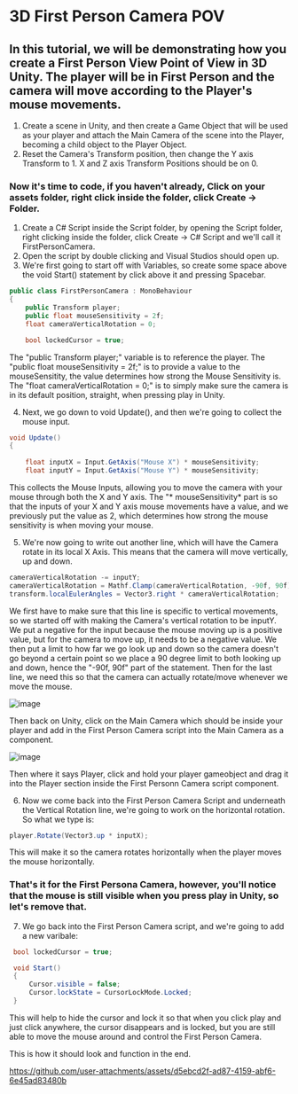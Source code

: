 # 3D First Person Camera POV 
## In this tutorial, we will be demonstrating how you create a First Person View Point of View in 3D Unity. The player will be in First Person and the camera will move according to the Player's mouse movements.

1. Create a scene in Unity, and then create a Game Object that will be used as your player and attach the Main Camera of the scene into the Player, becoming a child object to the Player Object.
2. Reset the Camera's Transform position, then change the Y axis Transform to 1. X and Z axis Transform Positions should be on 0.

### Now it's time to code, if you haven't already, Click on your assets folder, right click inside the folder, click Create -> Folder.

1. Create a C# Script inside the Script folder, by opening the Script folder, right clicking inside the folder, click Create -> C# Script and we'll call it FirstPersonCamera.
2. Open the script by double clicking and Visual Studios should open up.
3. We're first going to start off with Variables, so create some space above the void Start() statement by click above it and pressing Spacebar.
```.cs
public class FirstPersonCamera : MonoBehaviour
{
    public Transform player;
    public float mouseSensitivity = 2f;
    float cameraVerticalRotation = 0;

    bool lockedCursor = true;
```
The "public Transform player;" variable is to reference the player.
The "public float mouseSensitivity = 2f;" is to provide a value to the mouseSensitity, the value determines how strong the Mouse Sensitivity is.
The "float cameraVerticalRotation = 0;" is to simply make sure the camera is in its default position, straight, when pressing play in Unity.

4. Next, we go down to void Update(), and then we're going to collect the mouse input. 
```.cs
void Update()
{
  
    float inputX = Input.GetAxis("Mouse X") * mouseSensitivity;
    float inputY = Input.GetAxis("Mouse Y") * mouseSensitivity;
```
This collects the Mouse Inputs, allowing you to move the camera with your mouse through both the X and Y axis. 
The "* mouseSensitivity* part is so that the inputs of your X and Y axis mouse movements have a value, and we previously put the value as 2, which determines how strong the mouse sensitivity is when moving your mouse.

5. We're now going to write out another line, which will have the Camera rotate in its local X Axis. This means that the camera will move vertically, up and down.
```.cs
cameraVerticalRotation -= inputY;
cameraVerticalRotation = Mathf.Clamp(cameraVerticalRotation, -90f, 90f);
transform.localEulerAngles = Vector3.right * cameraVerticalRotation;
```
We first have to make sure that this line is specific to vertical movements, so we started off with making the Camera's vertical rotation to be inputY. We put a negative for the input because the mouse moving up is a positive value, but for the camera to move up, it needs to be a negative value.
We then put a limit to how far we go look up and down so the camera doesn't go beyond a certain point so we place a 90 degree limit to both looking up and down, hence the "-90f, 90f" part of the statement.
Then for the last line, we need this so that the camera can actually rotate/move whenever we move the mouse.

![image](https://github.com/user-attachments/assets/b94190a1-d187-41b0-ace2-8cee11ef2ad6)

Then back on Unity, click on the Main Camera which should be inside your player and add in the First Person Camera script into the Main Camera as a component.

![image](https://github.com/user-attachments/assets/e99129e9-6617-4d89-872a-ee3a105c93b6)

Then where it says Player, click and hold your player gameobject and drag it into the Player section inside the First Personn Camera script component.

6. Now we come back into the First Person Camera Script and underneath the Vertical Rotation line, we're going to work on the horizontal rotation. So what we type is:
```.cs
player.Rotate(Vector3.up * inputX);
```
This will make it so the camera rotates horizontally when the player moves the mouse horizontally.

### That's it for the First Persona Camera, however, you'll notice that the mouse is still visible when you press play in Unity, so let's remove that.

7. We go back into the First Person Camera script, and we're going to add a new varibale:
```.cs
 bool lockedCursor = true;

 void Start()
 {
     Cursor.visible = false;
     Cursor.lockState = CursorLockMode.Locked;
 }
```

This will help to hide the cursor and lock it so that when you click play and just click anywhere, the cursor disappears and is locked, but you are still able to move the mouse around and control the First Person Camera.

This is how it should look and function in the end.




https://github.com/user-attachments/assets/d5ebcd2f-ad87-4159-abf6-6e45ad83480b



